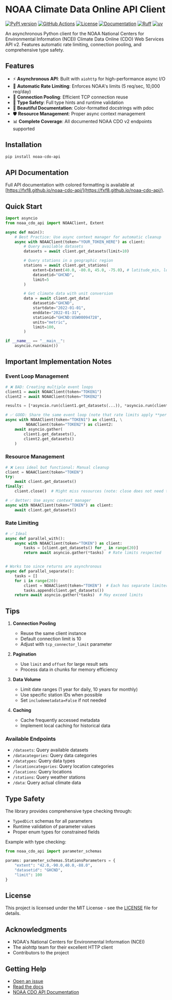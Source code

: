 # NOAA Climate Data Online API Client

<!-- [![Python Version](https://img.shields.io/pypi/pyversions/noaa-cdo-api.svg)](https://pypi.org/project/noaa-cdo-api/) -->
[![PyPI version](https://badge.fury.io/py/noaa-cdo-api.svg)](https://badge.fury.io/py/noaa-cdo-api)
[![GitHub Actions](https://github.com/fxf8/noaa-cdo-api/actions/workflows/lint.yml/badge.svg)](https://github.com/fxf8/noaa-cdo-api/actions)
[![License](https://img.shields.io/github/license/fxf8/noaa-cdo-api.svg)](https://github.com/fxf8/noaa-cdo-api/blob/main/LICENSE)
[![Documentation](https://img.shields.io/badge/docs-pdoc-blue)](https://fuexfollets.github.io/noaa-cdo-api)
[![Ruff](https://img.shields.io/endpoint?url=https://raw.githubusercontent.com/astral-sh/ruff/main/assets/badge/v2.json)](https://github.com/astral-sh/ruff)
[![uv](https://img.shields.io/endpoint?url=https://raw.githubusercontent.com/astral-sh/uv/main/assets/badge/v0.json)](https://github.com/astral-sh/uv)
<!-- [![Code style: black](https://img.shields.io/badge/code%20style-black-000000.svg)](https://github.com/psf/black) -->

An asynchronous Python client for the NOAA National Centers for Environmental Information (NCEI) Climate Data Online (CDO) Web Services API v2. Features automatic rate limiting, connection pooling, and comprehensive type safety.

## Features

- ⚡ **Asynchronous API**: Built with `aiohttp` for high-performance async I/O
- 🚦 **Automatic Rate Limiting**: Enforces NOAA's limits (5 req/sec, 10,000 req/day)
- 🔄 **Connection Pooling**: Efficient TCP connection reuse
- 📝 **Type Safety**: Full type hints and runtime validation
- 🎨 **Beautiful Documentation**: Color-formatted docstrings with pdoc
- 🛡️ **Resource Management**: Proper async context management
- 📊 **Complete Coverage**: All documented NOAA CDO v2 endpoints supported

## Installation

```bash
pip install noaa-cdo-api
```

## API Documentation

Full API documentation with colored formatting is available at [https://fxf8.github.io/noaa-cdo-api/](https://fxf8.github.io/noaa-cdo-api/).

## Quick Start

```python
import asyncio
from noaa_cdo_api import NOAAClient, Extent

async def main():
    # Best Practice: Use async context manager for automatic cleanup
    async with NOAAClient(token="YOUR_TOKEN_HERE") as client:
        # Query available datasets
        datasets = await client.get_datasets(limit=10)

        # Query stations in a geographic region
        stations = await client.get_stations(
            extent=Extent(40.0, -80.0, 45.0, -75.0), # latitude_min, longitude_min, latitude_max, longitude_max
            datasetid="GHCND",
            limit=5
        )

        # Get climate data with unit conversion
        data = await client.get_data(
            datasetid="GHCND",
            startdate="2022-01-01",
            enddate="2022-01-31",
            stationid="GHCND:USW00094728",
            units="metric",
            limit=100,
        )

if __name__ == "__main__":
    asyncio.run(main())
```

## Important Implementation Notes

### Event Loop Management
```python
# ❌ BAD: Creating multiple event loops
client1 = await NOAAClient(token="TOKEN1")
client2 = await NOAAClient(token="TOKEN2")

results = [*asyncio.run(client1.get_datasets(...)), *asyncio.run(client2.get_datasets(...))]

# ✅ GOOD: Share the same event loop (note that rate limits apply **per token**)
async with NOAAClient(token="TOKEN1") as client1, \
         NOAAClient(token="TOKEN2") as client2:
    await asyncio.gather(
        client1.get_datasets(),
        client2.get_datasets()
    )
```

### Resource Management
```python
# ❌ Less ideal but functional: Manual cleanup
client = NOAAClient(token="TOKEN")
try:
    await client.get_datasets()
finally:
    client.close()  # Might miss resources (note: close does not need to be awaited)

# ✅ Better: Use async context manager
async with NOAAClient(token="TOKEN") as client:
    await client.get_datasets()
```

### Rate Limiting
```python
# ✅ Ideal
async def parallel_with():
    async with NOAAClient(token="TOKEN") as client:
        tasks = [client.get_datasets() for _ in range(20)]
        return await asyncio.gather(*tasks)  # Rate limits respected


# Works too since returns are asynchronous
async def parallel_separate():
    tasks = []
    for i in range(20):
        client = NOAAClient(token="TOKEN")  # Each has separate limiter
        tasks.append(client.get_datasets())
    return await asyncio.gather(*tasks)  # May exceed limits

```

## Tips

1. **Connection Pooling**
   - Reuse the same client instance
   - Default connection limit is 10
   - Adjust with `tcp_connector_limit` parameter

2. **Pagination**
   - Use `limit` and `offset` for large result sets
   - Process data in chunks for memory efficiency

3. **Data Volume**
   - Limit date ranges (1 year for daily, 10 years for monthly)
   - Use specific station IDs when possible
   - Set `includemetadata=False` if not needed

4. **Caching**
   - Cache frequently accessed metadata
   - Implement local caching for historical data


### Available Endpoints

- `/datasets`: Query available datasets
- `/datacategories`: Query data categories
- `/datatypes`: Query data types
- `/locationcategories`: Query location categories
- `/locations`: Query locations
- `/stations`: Query weather stations
- `/data`: Query actual climate data

## Type Safety

The library provides comprehensive type checking through:
- `TypedDict` schemas for all parameters
- Runtime validation of parameter values
- Proper enum types for constrained fields

Example with type checking:
```python
from noaa_cdo_api import parameter_schemas

params: parameter_schemas.StationsParameters = {
    "extent": "42.0,-90.0,40.0,-88.0",
    "datasetid": "GHCND",
    "limit": 100
}
```
## License

This project is licensed under the MIT License - see the [LICENSE](LICENSE) file for details.

## Acknowledgments

- NOAA's National Centers for Environmental Information (NCEI)
- The aiohttp team for their excellent HTTP client
- Contributors to the project

## Getting Help

- [Open an issue](https://github.com/fxf8/noaa-cdo-api/issues)
- [Read the docs](https://fuexfollets.github.io/noaa-cdo-api)
- [NOAA CDO API Documentation](https://www.ncdc.noaa.gov/cdo-web/webservices/v2)
